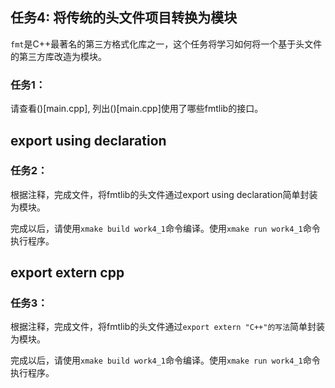## 任务4: 将传统的头文件项目转换为模块

`fmt`是C++最著名的第三方格式化库之一，这个任务将学习如何将一个基于头文件的第三方库改造为模块。

### 任务1：

请查看()[main.cpp], 列出()[main.cpp]使用了哪些fmtlib的接口。

## export using declaration

### 任务2：

根据注释，完成[](export_using_declaration/fmt.cppm)文件，将fmtlib的头文件通过export using declaration简单封装为模块。

完成以后，请使用`xmake build work4_1`命令编译。使用`xmake run work4_1`命令执行程序。

## export extern cpp

### 任务3：

根据注释，完成[](export_extern_cpp/fmt.cppm)文件，将fmtlib的头文件通过`export extern "C++"的写法`简单封装为模块。

完成以后，请使用`xmake build work4_1`命令编译。使用`xmake run work4_1`命令执行程序。